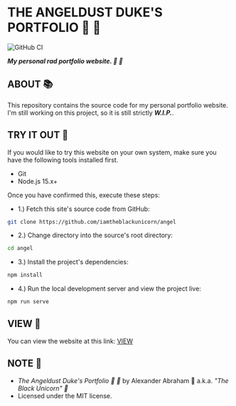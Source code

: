 # THE ANGELDUST DUKE'S PORTFOLIO :ribbon: :nail_care:

![GitHub CI](https://github.com/iamtheblackunicorn/angel/actions/workflows/vue.yml/badge.svg)

***My personal rad portfolio website. :ribbon: :nail_care:***

## ABOUT :books:

This repository contains the source code for my personal portfolio website. I'm still working on this project, so it is still strictly ***W.I.P.***.

## TRY IT OUT :test_tube:

If you would like to try this website on your own system, make sure you have the following tools installed first.

- Git
- Node.js 15.x+

Once you have confirmed this, execute these steps:

- 1.) Fetch this site's source code from GitHub:

```bash
git clone https://github.com/iamtheblackunicorn/angel
```

- 2.) Change directory into the source's root directory:

```bash
cd angel
```

- 3.) Install the project's dependencies:

```bash
npm install
```

- 4.) Run the local development server and view the project live:

```bash
npm run serve
```

## VIEW :rocket:

You can view the website at this link: [VIEW](https://angeldustduke.dev)

## NOTE :scroll:

- *The Angeldust Duke's Portfolio :ribbon: :nail_care:* by Alexander Abraham :black_heart: a.k.a. *"The Black Unicorn" :unicorn:*
- Licensed under the MIT license.
